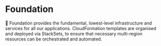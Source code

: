 # Foundation 

🧰 Foundation provides the fundamental, lowest-level infrastructure and services for all our applications. CloudFormation templates are organised and deployed via StackSets, to ensure that necessary multi-region resources can be orchestrated and automated.

 